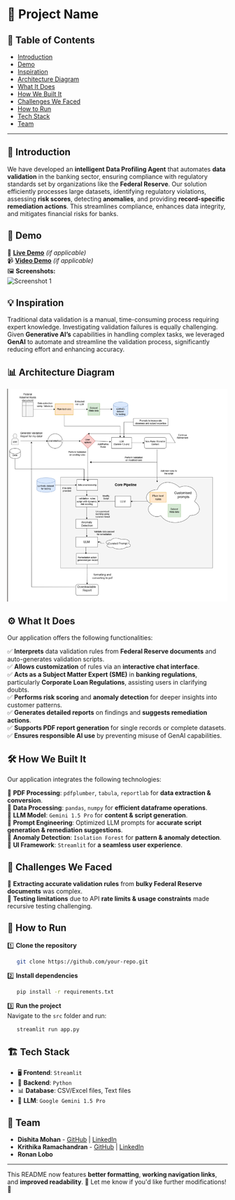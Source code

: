 # 🚀 Project Name

## 📌 Table of Contents
- [Introduction](#-introduction)
- [Demo](#-demo)
- [Inspiration](#-inspiration)
- [Architecture Diagram](#-architecture-diagram)
- [What It Does](#-what-it-does)
- [How We Built It](#-how-we-built-it)
- [Challenges We Faced](#-challenges-we-faced)
- [How to Run](#-how-to-run)
- [Tech Stack](#-tech-stack)
- [Team](#-team)

---

## 🎯 Introduction
We have developed an **intelligent Data Profiling Agent** that automates **data validation** in the banking sector, ensuring compliance with regulatory standards set by organizations like the **Federal Reserve**. Our solution efficiently processes large datasets, identifying regulatory violations, assessing **risk scores**, detecting **anomalies**, and providing **record-specific remediation actions**. This streamlines compliance, enhances data integrity, and mitigates financial risks for banks.

## 🎥 Demo
🔗 **[Live Demo](#)** *(if applicable)*  
📹 **[Video Demo](#)** *(if applicable)*  
🖼️ **Screenshots:**  
![Screenshot 1](link-to-image)

## 💡 Inspiration
Traditional data validation is a manual, time-consuming process requiring expert knowledge. Investigating validation failures is equally challenging. Given **Generative AI’s** capabilities in handling complex tasks, we leveraged **GenAI** to automate and streamline the validation process, significantly reducing effort and enhancing accuracy.

## 📊 Architecture Diagram
![Alttext](https://github.com/ewfx/gaidp-prism/blob/bff5485db47e924069edad82116825feed1d2ffb/architecturediagram.png)

## ⚙️ What It Does
Our application offers the following functionalities:

✅ **Interprets** data validation rules from **Federal Reserve documents** and auto-generates validation scripts.  
✅ **Allows customization** of rules via an **interactive chat interface**.  
✅ **Acts as a Subject Matter Expert (SME)** in **banking regulations**, particularly **Corporate Loan Regulations**, assisting users in clarifying doubts.  
✅ **Performs risk scoring** and **anomaly detection** for deeper insights into customer patterns.  
✅ **Generates detailed reports** on findings and **suggests remediation actions**.  
✅ **Supports PDF report generation** for single records or complete datasets.  
✅ **Ensures responsible AI use** by preventing misuse of GenAI capabilities.

## 🛠️ How We Built It
Our application integrates the following technologies:

🔹 **PDF Processing**: `pdfplumber`, `tabula`, `reportlab` for **data extraction & conversion**.  
🔹 **Data Processing**: `pandas`, `numpy` for **efficient dataframe operations**.  
🔹 **LLM Model**: `Gemini 1.5 Pro` for **content & script generation**.  
🔹 **Prompt Engineering**: Optimized LLM prompts for **accurate script generation & remediation suggestions**.  
🔹 **Anomaly Detection**: `Isolation Forest` for **pattern & anomaly detection**.  
🔹 **UI Framework**: `Streamlit` for **a seamless user experience**.

## 🚧 Challenges We Faced
🔹 **Extracting accurate validation rules** from **bulky Federal Reserve documents** was complex.  
🔹 **Testing limitations** due to API **rate limits & usage constraints** made recursive testing challenging.

## 🏃 How to Run
1️⃣ **Clone the repository**  
```sh
   git clone https://github.com/your-repo.git
```
2️⃣ **Install dependencies**  
```sh
   pip install -r requirements.txt
```
3️⃣ **Run the project**  
Navigate to the `src` folder and run:  
```sh
   streamlit run app.py
```

## 🏗️ Tech Stack
- 🖥️ **Frontend**: `Streamlit`
- 🔧 **Backend**: `Python`
- 📊 **Database**: CSV/Excel files, Text files
- 🤖 **LLM**: `Google Gemini 1.5 Pro`

## 👥 Team
- **Dishita Mohan** - [GitHub](https://github.com/dishitamohan) | [LinkedIn](#)
- **Krithika Ramachandran** - [GitHub](https://github.com/kritatgit) | [LinkedIn](https://www.linkedin.com/in/krithika-ramachandran-42a1471b1)
- **Ronan Lobo**

---

This README now features **better formatting**, **working navigation links**, and **improved readability**. 🚀 Let me know if you'd like further modifications! 🎯

